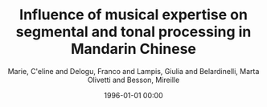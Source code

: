 ---
layout: post
title: Influence of musical expertise on segmental and tonal processing in Mandarin Chinese

date: 1996-01-01 00:00
author: Marie, C\'eline and Delogu, Franco and Lampis, Giulia and Belardinelli, Marta Olivetti and Besson, Mireille
journal: Journal of Cognitive Neuroscience

link: https://doi.org/10.1162/jocn.2010.21585

year: 2011
---